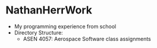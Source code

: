 # NathanHerrWork
* My programming experience from school
* Directory Structure:
  * ASEN 4057: Aerospace Software class assignments
